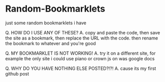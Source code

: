# Random-Bookmarklets
just some random bookmarklets i have


Q. HOW DO I USE ANY OF THESE?
A. copy and paste the code, then save the site as a bookmark, then replace the URL with the code. then rename the bookmark to whatever and you're good


Q. MY BOOKMARKLET IS NOT WORKING!
A. try it on a different site, for example the only site i could use piano or crown js on was google docs

Q. WHY DO YOU HAVE NOTHING ELSE POSTED?!?!
A. cause its my first github post
